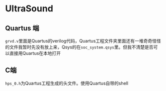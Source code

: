 # UltraSound
## Quartus 端
`grvd.v`里面是Quartus的verilog代码，Quartus工程文件夹里面还有一堆奇奇怪怪的文件我暂时先没有放上来，Qsys的在`soc_system.qsys`里。但我不清楚是否可以直接用Quartus在本地打开
## C端
`hps_0.h`为Quartus工程生成的头文件。使用Quartus自带的shell
